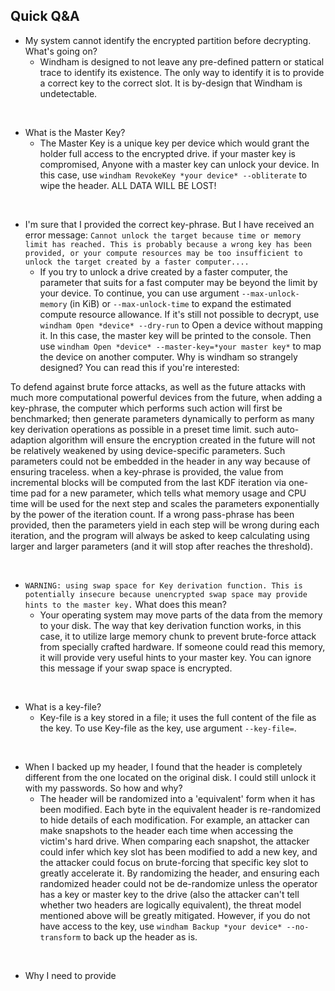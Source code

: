 ## Quick Q&A

- My system cannot identify the encrypted partition before decrypting. What's going on?
	- Windham is designed to not leave any pre-defined pattern or statical trace to identify its existence. The only
	  way to identify it is to provide a correct key to the correct slot. It is by-design that Windham is undetectable.

&nbsp;

- What is the Master Key?
	- The Master Key is a unique key per device which would grant the holder full access to the encrypted drive. if your
	  master key is compromised, Anyone with a master key can unlock your device. In this case, use `windham RevokeKey *your device* --obliterate`
	  to wipe the header. ALL DATA WILL BE LOST!

&nbsp;

- I'm sure that I provided the correct key-phrase. But I have received an error message:
  `Cannot unlock the target because time or memory limit has reached. This is probably because a wrong key
  has been provided, or your compute resources may be too insufficient to unlock the target created
  by a faster computer....`
	-  If you try to unlock a drive created by a faster
	   computer, the parameter that suits for a fast computer may be beyond the limit by your device. To continue, you can use
	   argument `--max-unlock-memory` (in KiB) or `--max-unlock-time` to expand the estimated compute resource allowance. If
	   it's still not possible to decrypt, use `windham Open *device* --dry-run` to Open a device without mapping it. In this
	   case, the master key will be printed to the console. Then use `windham Open *device* --master-key=*your master key*`
	   to map the device on another computer. Why is windham so strangely designed? You can read this if you're interested:

To defend against brute force attacks, as well as the future attacks with much more computational powerful devices from the
future, when adding a key-phrase, the computer which performs such action will first be benchmarked; then generate
parameters dynamically to perform as many key derivation operations as possible in a preset time limit. such auto-adaption algorithm will
ensure the encryption created in the future will not be relatively weakened by using device-specific parameters. Such parameters could not be embedded in the
header in any way because of ensuring traceless. when a key-phrase is provided, the value from incremental blocks will be
computed from the last KDF iteration via one-time pad for a new parameter, which tells what memory usage and CPU time
will be used for the next step and scales the parameters exponentially by the power of the iteration count.
If a wrong pass-phrase has been provided, then the parameters yield in each step will be wrong during each iteration,
and the program will always be asked to keep calculating using larger and larger parameters (and it will stop after
reaches the threshold).

&nbsp;

- `WARNING: using swap space for Key derivation function. This is potentially insecure because unencrypted swap space
  may provide hints to the master key.` What does this mean?
	- Your operating system may move parts of the data from the memory to your disk. The way that key derivation function
	  works, in this case, it to utilize large memory chunk to prevent brute-force attack from specially crafted hardware.
	  If someone could read this memory, it will provide very useful hints to your master key. You can ignore this message if
	  your swap space is encrypted.

&nbsp;

- What is a key-file?
	- Key-file is a key stored in a file; it uses the full content of the file as the key. To use Key-file as the key, use
	  argument `--key-file=`.

&nbsp;

- When I backed up my header, I found that the header is completely different from the one located on the original disk.
  I could still unlock it with my passwords. So how and why?
	- The header will be randomized into a 'equivalent' form when it has been modified. Each byte in the equivalent header is
	  re-randomized to hide details of each modification. For example, an attacker can make snapshots to the header each time
	  when accessing the victim's hard drive. When comparing each snapshot, the attacker could infer which key slot has been modified
	  to add a new key, and the attacker could focus on brute-forcing that specific key slot to greatly accelerate it. By
	  randomizing the header, and ensuring each randomized header could not be de-randomize unless the operator has a key or master
	  key to the drive (also the attacker can't tell whether two headers are logically equivalent), the threat model mentioned above
	  will be greatly mitigated. However, if you do not have access to the key, use `windham Backup *your device* --no-transform`
	  to back up the header as is.

&nbsp;

- Why I need to provide 